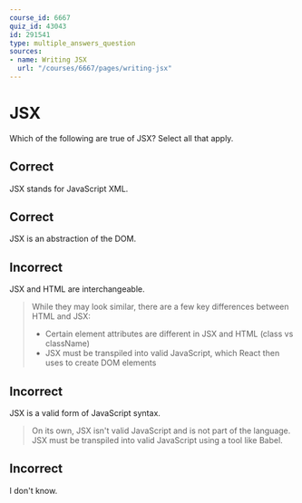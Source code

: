 ```yaml
---
course_id: 6667
quiz_id: 43043
id: 291541
type: multiple_answers_question
sources:
- name: Writing JSX
  url: "/courses/6667/pages/writing-jsx"
---
```


# JSX

Which of the following are true of JSX? Select all that apply.

## Correct

JSX stands for JavaScript XML.

## Correct

JSX is an abstraction of the DOM.

## Incorrect

JSX and HTML are interchangeable.

> While they may look similar, there are a few key differences between HTML and
> JSX:
> 
> - Certain element attributes are different in JSX and HTML (class vs className)
> - JSX must be transpiled into valid JavaScript, which React then uses to create DOM elements

## Incorrect

JSX is a valid form of JavaScript syntax.

> On its own, JSX isn't valid JavaScript and is not part of the language. JSX must
> be transpiled into valid JavaScript using a tool like Babel.

## Incorrect

I don't know.
